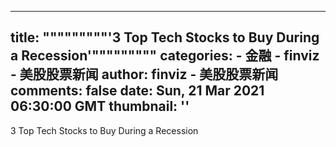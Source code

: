 
---
title: """""""""'3 Top Tech Stocks to Buy During a Recession'"""""""""
categories: 
    - 金融
    - finviz - 美股股票新闻
author: finviz - 美股股票新闻
comments: false
date: Sun, 21 Mar 2021 06:30:00 GMT
thumbnail: ''
---

<div>   
3 Top Tech Stocks to Buy During a Recession  
</div>
            